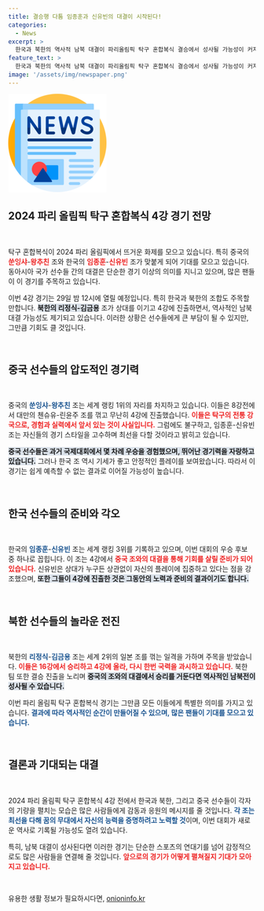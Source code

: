 ```yaml
---
title: 결승행 다툼 임종훈과 신유빈의 대결이 시작된다!
categories:
  - News
excerpt: >
  한국과 북한의 역사적 남북 대결이 파리올림픽 탁구 혼합복식 결승에서 성사될 가능성이 커지고 있다! 세계 랭킹 1위 중국을 상대로 임종훈-신유빈 조가 전력을 다할 준비가 완료됐다. 긴장감 넘치는 4강전이 기대된다!
feature_text: >
  한국과 북한의 역사적 남북 대결이 파리올림픽 탁구 혼합복식 결승에서 성사될 가능성이 커지고 있다! 세계 랭킹 1위 중국을 상대로 임종훈-신유빈 조가 전력을 다할 준비가 완료됐다. 긴장감 넘치는 4강전이 기대된다!
image: '/assets/img/newspaper.png'
---
```


<p><img src="/assets/img/newspaper.png" alt="kimp 속보" /></p>

<h2 data-ke-size="size26">2024 파리 올림픽 탁구 혼합복식 4강 경기 전망</h2>

<p data-ke-size="size16">&nbsp;</p>

<p>탁구 혼합복식이 2024 파리 올림픽에서 뜨거운 화제를 모으고 있습니다. 특히 중국의 <b><span style="color: #ee2323;">쑨잉샤</span></b>-<b><span style="color: #ee2323;">왕추친</span></b> 조와 한국의 <b><span style="color: #ee2323;">임종훈</span></b>-<b><span style="color: #ee2323;">신유빈</span></b> 조가 맞붙게 되어 기대를 모으고 있습니다. 동아시아 국가 선수들 간의 대결은 단순한 경기 이상의 의미를 지니고 있으며, 많은 팬들이 이 경기를 주목하고 있습니다. </p>

<p>이번 4강 경기는 29일 밤 12시에 열릴 예정입니다. 특히 한국과 북한의 조합도 주목할 만합니다. <b><span style="background-color: #21538527;">북한의 리정식-김금용</span></b> 조가 상대를 이기고 4강에 진출하면서, 역사적인 남북 대결 가능성도 제기되고 있습니다. 이러한 상황은 선수들에게 큰 부담이 될 수 있지만, 그만큼 기회도 클 것입니다. </p>

<p data-ke-size="size16">&nbsp;</p>

<h2 data-ke-size="size26">중국 선수들의 압도적인 경기력</h2>

<p data-ke-size="size16">&nbsp;</p>

<p>중국의 <b><span style="color: #1a5490;">쑨잉샤</span></b>-<b><span style="color: #1a5490;">왕추친</span></b> 조는 세계 랭킹 1위의 자리를 차지하고 있습니다. 이들은 8강전에서 대만의 첸슈유-린윤주 조를 꺾고 무난히 4강에 진출했습니다. <b><span style="color: #ee2323;">이들은 탁구의 전통 강국으로, 경험과 실력에서 앞서 있는 것이 사실입니다.</span></b> 그럼에도 불구하고, 임종훈-신유빈 조는 자신들의 경기 스타일을 고수하며 최선을 다할 것이라고 밝히고 있습니다. </p>

<p><b><span style="background-color: #21538527;">중국 선수들은 과거 국제대회에서 몇 차례 우승을 경험했으며, 뛰어난 경기력을 자랑하고 있습니다.</span></b> 그러나 한국 조 역시 기세가 좋고 안정적인 플레이를 보여왔습니다. 따라서 이 경기는 쉽게 예측할 수 없는 결과로 이어질 가능성이 높습니다.</p>

<p data-ke-size="size16">&nbsp;</p>

<h2 data-ke-size="size26">한국 선수들의 준비와 각오</h2>

<p data-ke-size="size16">&nbsp;</p>

<p>한국의 <b><span style="color: #1a5490;">임종훈</span></b>-<b><span style="color: #1a5490;">신유빈</span></b> 조는 세계 랭킹 3위를 기록하고 있으며, 이번 대회의 우승 후보 중 하나로 꼽힙니다. 이 조는 4강에서 <b><span style="color: #ee2323;">중국 조와의 대결을 통해 기회를 살릴 준비가 되어 있습니다.</span></b> 신유빈은 상대가 누구든 상관없이 자신의 플레이에 집중하고 있다는 점을 강조했으며, <b><span style="background-color: #21538527;">또한 그들이 4강에 진출한 것은 그동안의 노력과 준비의 결과이기도 합니다.</span></b> </p>

<p data-ke-size="size16">&nbsp;</p>

<h2 data-ke-size="size26">북한 선수들의 놀라운 전진</h2>

<p data-ke-size="size16">&nbsp;</p>

<p>북한의 <b><span style="color: #1a5490;">리정식</span></b>-<b><span style="color: #1a5490;">김금용</span></b> 조는 세계 2위의 일본 조를 꺾는 일격을 가하며 주목을 받았습니다. <b><span style="color: #ee2323;">이들은 16강에서 승리하고 4강에 올라, 다시 한번 국력을 과시하고 있습니다.</span></b> 북한 팀 또한 결승 진출을 노리며 <b><span style="background-color: #21538527;">중국의 조와의 대결에서 승리를 거둔다면 역사적인 남북전이 성사될 수 있습니다.</span></b> </p>

<p>이번 파리 올림픽 탁구 혼합복식 경기는 그만큼 모든 이들에게 특별한 의미를 가지고 있습니다.  <b><span style="color: #1a5490;">결과에 따라 역사적인 순간이 만들어질 수 있으며, 많은 팬들이 기대를 모으고 있습니다.</span></b></p>

<p data-ke-size="size16">&nbsp;</p>

<h2 data-ke-size="size26">결론과 기대되는 대결</h2>

<p data-ke-size="size16">&nbsp;</p>

<p>2024 파리 올림픽 탁구 혼합복식 4강 전에서 한국과 북한, 그리고 중국 선수들이 각자의 기량을 펼치는 모습은 많은 사람들에게 감동과 응원의 메시지를 줄 것입니다. <b><span style="color: #1a5490;">각 조는 최선을 다해 꿈의 무대에서 자신의 능력을 증명하려고 노력할 것</span></b>이며, 이번 대회가 새로운 역사로 기록될 가능성도 열려 있습니다. </p>

<p>특히, 남북 대결이 성사된다면 이러한 경기는 단순한 스포츠의 연대기를 넘어 감정적으로도 많은 사람들을 연결해 줄 것입니다. <b><span style="color: #ee2323;">앞으로의 경기가 어떻게 펼쳐질지 기대가 모아지고 있습니다.</span></b></p>

<p data-ke-size="size16">&nbsp;</p>
유용한 생활 정보가 필요하시다면, <a href="https://onioninfo.kr" rel="dofollow">onioninfo.kr</a>


